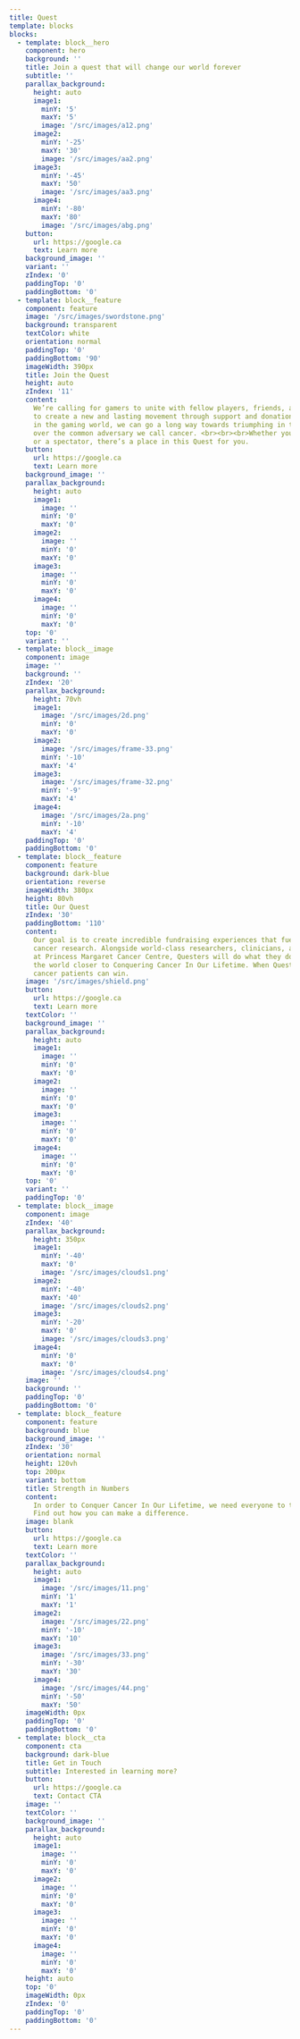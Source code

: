 ```yaml
---
title: Quest
template: blocks
blocks:
  - template: block__hero
    component: hero
    background: ''
    title: Join a quest that will change our world forever
    subtitle: ''
    parallax_background:
      height: auto
      image1:
        minY: '5'
        maxY: '5'
        image: '/src/images/a12.png'
      image2:
        minY: '-25'
        maxY: '30'
        image: '/src/images/aa2.png'
      image3:
        minY: '-45'
        maxY: '50'
        image: '/src/images/aa3.png'
      image4:
        minY: '-80'
        maxY: '80'
        image: '/src/images/abg.png'
    button:
      url: https://google.ca
      text: Learn more
    background_image: ''
    variant: ''
    zIndex: '0'
    paddingTop: '0'
    paddingBottom: '0'
  - template: block__feature
    component: feature
    image: '/src/images/swordstone.png'
    background: transparent
    textColor: white
    orientation: normal
    paddingTop: '0'
    paddingBottom: '90'
    imageWidth: 390px
    title: Join the Quest
    height: auto
    zIndex: '11'
    content:
      We’re calling for gamers to unite with fellow players, friends, and family
      to create a new and lasting movement through support and donations. By triumphing
      in the gaming world, we can go a long way towards triumphing in the real world
      over the common adversary we call cancer. <br><br><br>Whether you’re a streamer
      or a spectator, there’s a place in this Quest for you.
    button:
      url: https://google.ca
      text: Learn more
    background_image: ''
    parallax_background:
      height: auto
      image1:
        image: ''
        minY: '0'
        maxY: '0'
      image2:
        image: ''
        minY: '0'
        maxY: '0'
      image3:
        image: ''
        minY: '0'
        maxY: '0'
      image4:
        image: ''
        minY: '0'
        maxY: '0'
    top: '0'
    variant: ''
  - template: block__image
    component: image
    image: ''
    background: ''
    zIndex: '20'
    parallax_background:
      height: 70vh
      image1:
        image: '/src/images/2d.png'
        minY: '0'
        maxY: '0'
      image2:
        image: '/src/images/frame-33.png'
        minY: '-10'
        maxY: '4'
      image3:
        image: '/src/images/frame-32.png'
        minY: '-9'
        maxY: '4'
      image4:
        image: '/src/images/2a.png'
        minY: '-10'
        maxY: '4'
    paddingTop: '0'
    paddingBottom: '0'
  - template: block__feature
    component: feature
    background: dark-blue
    orientation: reverse
    imageWidth: 380px
    height: 80vh
    title: Our Quest
    zIndex: '30'
    paddingBottom: '110'
    content:
      Our goal is to create incredible fundraising experiences that fuel groundbreaking
      cancer research. Alongside world-class researchers, clinicians, and caregivers
      at Princess Margaret Cancer Centre, Questers will do what they do best to move
      the world closer to Conquering Cancer In Our Lifetime. When Questers play, future
      cancer patients can win.
    image: '/src/images/shield.png'
    button:
      url: https://google.ca
      text: Learn more
    textColor: ''
    background_image: ''
    parallax_background:
      height: auto
      image1:
        image: ''
        minY: '0'
        maxY: '0'
      image2:
        image: ''
        minY: '0'
        maxY: '0'
      image3:
        image: ''
        minY: '0'
        maxY: '0'
      image4:
        image: ''
        minY: '0'
        maxY: '0'
    top: '0'
    variant: ''
    paddingTop: '0'
  - template: block__image
    component: image
    zIndex: '40'
    parallax_background:
      height: 350px
      image1:
        minY: '-40'
        maxY: '0'
        image: '/src/images/clouds1.png'
      image2:
        minY: '-40'
        maxY: '40'
        image: '/src/images/clouds2.png'
      image3:
        minY: '-20'
        maxY: '0'
        image: '/src/images/clouds3.png'
      image4:
        minY: '0'
        maxY: '0'
        image: '/src/images/clouds4.png'
    image: ''
    background: ''
    paddingTop: '0'
    paddingBottom: '0'
  - template: block__feature
    component: feature
    background: blue
    background_image: ''
    zIndex: '30'
    orientation: normal
    height: 120vh
    top: 200px
    variant: bottom
    title: Strength in Numbers
    content:
      In order to Conquer Cancer In Our Lifetime, we need everyone to take part.
      Find out how you can make a difference.
    image: blank
    button:
      url: https://google.ca
      text: Learn more
    textColor: ''
    parallax_background:
      height: auto
      image1:
        image: '/src/images/11.png'
        minY: '1'
        maxY: '1'
      image2:
        image: '/src/images/22.png'
        minY: '-10'
        maxY: '10'
      image3:
        image: '/src/images/33.png'
        minY: '-30'
        maxY: '30'
      image4:
        image: '/src/images/44.png'
        minY: '-50'
        maxY: '50'
    imageWidth: 0px
    paddingTop: '0'
    paddingBottom: '0'
  - template: block__cta
    component: cta
    background: dark-blue
    title: Get in Touch
    subtitle: Interested in learning more?
    button:
      url: https://google.ca
      text: Contact CTA
    image: ''
    textColor: ''
    background_image: ''
    parallax_background:
      height: auto
      image1:
        image: ''
        minY: '0'
        maxY: '0'
      image2:
        image: ''
        minY: '0'
        maxY: '0'
      image3:
        image: ''
        minY: '0'
        maxY: '0'
      image4:
        image: ''
        minY: '0'
        maxY: '0'
    height: auto
    top: '0'
    imageWidth: 0px
    zIndex: '0'
    paddingTop: '0'
    paddingBottom: '0'
---
```

